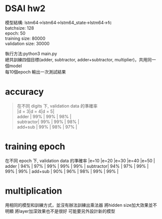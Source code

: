 
# DSAI hw2

模型結構: lstm64->lstm64->lstm64_state->lstm64->fc  
batchsize: 128  
epoch: 50  
training size: 80000  
validation size: 30000  

執行方法:python3 main.py  
總共訓練四個目標(adder, subtractor, adder+subtractor, multiplier)，共用同一個model  
每10個epoch 輸出一次測試結果  

# accuracy
>在不同 digits 下, validation data 的準確率  
>          |d = 3|d = 4|d = 5|  
>adder     | 99% | 99% | 98% |  
>subtractor| 99% | 99% | 98% |  
>add+sub   | 99% | 98% | 97% |  

# training epoch  
在不同 epoch 下, validation data 的準確率
          |e=10 |e=20 |e=30 |e=40 |e=50 |
adder     | 94% | 97% | 99% | 99% | 99% |
subtractor| 94% | 97% | 99% | 99% | 99% |
add+sub   | 90% | 96% | 98% | 99% | 99% |

# multiplication
用相同的模型和訓練方式，並沒有辦法訓練出乘法器
將hidden size加大效果並不明顯
將layer加深效果也不是很好
可能要另外設計新的模型


